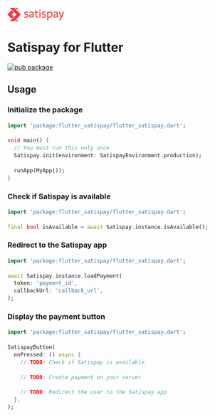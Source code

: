 <img
  src="https://github.com/zippa-pizza/flutter_satispay/raw/main/doc/satispay_logo.svg"
  alt="Satispay"
  height="30">

# Satispay for Flutter

[![pub package](https://img.shields.io/pub/v/flutter_satispay.svg)](https://pub.dev/packages/flutter_satispay)

## Usage

### Initialize the package

```dart
import 'package:flutter_satispay/flutter_satispay.dart';

void main() {
  // You must run this only once
  Satispay.init(environment: SatispayEnvironment.production);

  runApp(MyApp());
}
```

### Check if Satispay is available

```dart
import 'package:flutter_satispay/flutter_satispay.dart';

final bool isAvailable = await Satispay.instance.isAvailable();
```

### Redirect to the Satispay app

```dart
import 'package:flutter_satispay/flutter_satispay.dart';

await Satispay.instance.loadPayment(
  token: 'payment_id',
  callbackUrl: 'callback_url',
);
```

### Display the payment button

```dart
import 'package:flutter_satispay/flutter_satispay.dart';

SatispayButton(
  onPressed: () async {
    // TODO: Check if Satispay is available

    // TODO: Create payment on your server

    // TODO: Redirect the user to the Satispay app
  },
);
```
